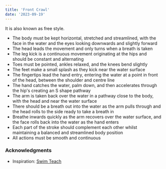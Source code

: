 ```yaml
---
title: 'Front Crawl'
date: '2023-09-19'
---
```


It is also known as free style.
- The body must be kept horizontal, stretched and streamlined, with the face in the water and the eyes looking downwards and slightly forward
- The head leads the movement and only turns when a breath is taken
- The leg kick is a continuous movement originating at the hips and should be constant and alternating
- Toes must be pointed, ankles relaxed, and the knees bend slightly
- The feet make a small splash as they kick near the water surface
- The fingertips lead the hand entry, entering the water at a point in front of the head, between the shoulder and centre line
- The hand catches the water, palm down, and then accelerates through the hip's creating an S shape pathway
- The arm is taken back over the water in a pathway close to the body, with the head and near the water surface
- There should be a breath out into the water as the arm pulls through and the head rolls to the side ready to take a breath in
- Breathe inwards quickly as the arm recovers over the water surface, and the face rolls back into the water as the hand enters
- Each part of the stroke should complement each other whilst maintaining a balanced and streamlined body position
- All actions must be smooth and continuous

### Acknowledgments
- Inspiration: [Swim Teach](https://www.swim-teach.com)
